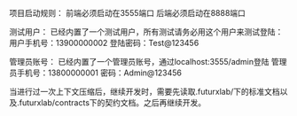 项目启动规则：
前端必须启动在3555端口
后端必须启动在8888端口

测试用户：
已经内置了一个测试用户，所有测试请务必用这个用户来测试登陆：
用户手机号：13900000002
登陆密码：Test@123456

管理员账号：
已经内置了一个管理员账号，通过localhost:3555/admin登陆
管理员手机号：13800000001
密码：Admin@123456

当进行过一次上下文压缩后，继续开发时，需要先读取.futurxlab/下的标准文档以及.futurxlab/contracts下的契约文档。之后再继续开发。
